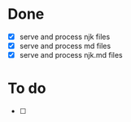 # Done
- [x] serve and process njk files
- [x] serve and process md files
- [x] serve and process njk.md files

# To do
- [ ] 